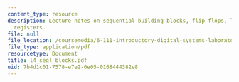 ```yaml
---
content_type: resource
description: Lecture notes on sequential building blocks, flip-flops, latches, and
  registers.
file: null
file_location: /coursemedia/6-111-introductory-digital-systems-laboratory-spring-2006/7b4d1c017578e7e20e050168444382e8_l4_seql_blocks.pdf
file_type: application/pdf
resourcetype: Document
title: l4_seql_blocks.pdf
uid: 7b4d1c01-7578-e7e2-0e05-0168444382e8
---
```

